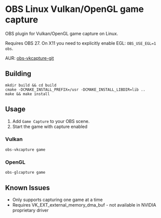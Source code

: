 # OBS Linux Vulkan/OpenGL game capture

OBS plugin for Vulkan/OpenGL game capture on Linux.

Requires OBS 27.
On X11 you need to explicitly enable EGL: `OBS_USE_EGL=1 obs`.

AUR: [obs-vkcapture-git](https://aur.archlinux.org/packages/obs-vkcapture-git/)

## Building

    mkdir build && cd build
    cmake -DCMAKE_INSTALL_PREFIX=/usr -DCMAKE_INSTALL_LIBDIR=lib ..
    make && make install

## Usage

1. Add `Game Capture` to your OBS scene.
2. Start the game with capture enabled

### Vulkan

    obs-vkcapture game

### OpenGL

    obs-glcapture game

## Known Issues

* Only supports capturing one game at a time
* Requires VK_EXT_external_memory_dma_buf - not available in NVIDIA proprietary driver
